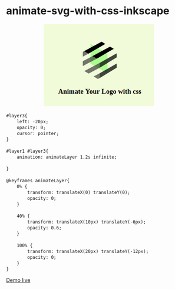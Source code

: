 # animate-svg-with-css-inkscape


<p align="center"> 
<img src="demo/animate-svg-with-css.png">
</p>

```
#layer3{
    left: -20px;
    opacity: 0;
    cursor: pointer;
}

#layer1 #layer3{
    animation: animateLayer 1.2s infinite;

}

@keyframes animateLayer{
    0% {
        transform: translateX(0) translateY(0);
        opacity: 0;
    }

    40% {
        transform: translateX(10px) translateY(-6px);
        opacity: 0.6;
    }

    100% {
        transform: translateX(20px) translateY(-12px);
        opacity: 0;
    }
}
```


[Demo live](http://animate-svg-with-css.surge.sh/)
